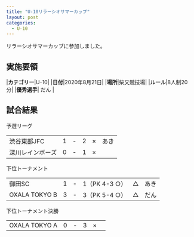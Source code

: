 ```yaml
---
title: "U-10リラーシオサマーカッブ"
layout: post
categories:
  - U-10
---
```


リラーシオサマーカッブに参加しました。

## 実施要領

|**カテゴリー**|U-10|
|**日付**|2020年8月21日|
|**場所**|柴又競技場|
|**ルール**|8人制20分|
|**優秀選手**| だん |


## 試合結果

予選リーグ

|    |    |   |    |         |    |
|:--|:--:|:-:|:--:|:--:|:--------|
|渋谷東部JFC|    1| - |   2|×|あき |
|深川レインボーズ|    0| - |    1| ×|  |

下位トーナメント

|    |    |   |    |         |    |
|:--|:--:|:-:|:--:|:--:|:--------|
|御田SC|    1| - |   1（PK 4-3 ○）|△|あき |
|OXALA TOKYO B|    3| - |   3（PK 5-4 ○）|△|  だん|

下位トーナメント決勝

|    |    |   |    |         |    |
|:--|:--:|:-:|:--:|:--:|:--------|
|OXALA TOKYO A|   0| - |  3|×||
